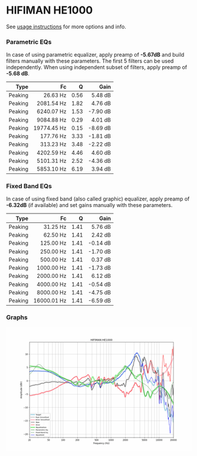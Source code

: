 # HIFIMAN HE1000
See [usage instructions](https://github.com/jaakkopasanen/AutoEq#usage) for more options and info.

### Parametric EQs
In case of using parametric equalizer, apply preamp of **-5.67dB** and build filters manually
with these parameters. The first 5 filters can be used independently.
When using independent subset of filters, apply preamp of **-5.68 dB**.

| Type    | Fc          |    Q | Gain     |
|--------:|------------:|-----:|---------:|
| Peaking | 26.63 Hz    | 0.56 | 5.48 dB  |
| Peaking | 2081.54 Hz  | 1.82 | 4.76 dB  |
| Peaking | 6240.07 Hz  | 1.53 | -7.90 dB |
| Peaking | 9084.88 Hz  | 0.29 | 4.01 dB  |
| Peaking | 19774.45 Hz | 0.15 | -8.69 dB |
| Peaking | 177.76 Hz   | 3.33 | -1.81 dB |
| Peaking | 313.23 Hz   | 3.48 | -2.22 dB |
| Peaking | 4202.59 Hz  | 4.46 | 4.60 dB  |
| Peaking | 5101.31 Hz  | 2.52 | -4.36 dB |
| Peaking | 5853.10 Hz  | 6.19 | 3.94 dB  |

### Fixed Band EQs
In case of using fixed band (also called graphic) equalizer, apply preamp of **-6.32dB**
(if available) and set gains manually with these parameters.

| Type    | Fc          |    Q | Gain     |
|--------:|------------:|-----:|---------:|
| Peaking | 31.25 Hz    | 1.41 | 5.76 dB  |
| Peaking | 62.50 Hz    | 1.41 | 2.42 dB  |
| Peaking | 125.00 Hz   | 1.41 | -0.14 dB |
| Peaking | 250.00 Hz   | 1.41 | -1.70 dB |
| Peaking | 500.00 Hz   | 1.41 | 0.37 dB  |
| Peaking | 1000.00 Hz  | 1.41 | -1.73 dB |
| Peaking | 2000.00 Hz  | 1.41 | 6.12 dB  |
| Peaking | 4000.00 Hz  | 1.41 | -0.54 dB |
| Peaking | 8000.00 Hz  | 1.41 | -4.75 dB |
| Peaking | 16000.01 Hz | 1.41 | -6.59 dB |

### Graphs
![](./HIFIMAN%20HE1000.png)